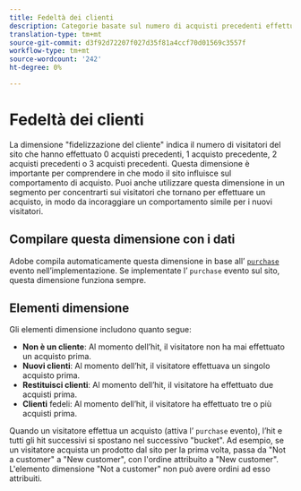 ```yaml
---
title: Fedeltà dei clienti
description: Categorie basate sul numero di acquisti precedenti effettuati da un visitatore.
translation-type: tm+mt
source-git-commit: d3f92d72207f027d35f81a4ccf70d01569c3557f
workflow-type: tm+mt
source-wordcount: '242'
ht-degree: 0%

---
```



# Fedeltà dei clienti

La dimensione &quot;fidelizzazione del cliente&quot; indica il numero di visitatori del sito che hanno effettuato 0 acquisti precedenti, 1 acquisto precedente, 2 acquisti precedenti o 3 acquisti precedenti. Questa dimensione è importante per comprendere in che modo il sito influisce sul comportamento di acquisto. Puoi anche utilizzare questa dimensione in un segmento per concentrarti sui visitatori che tornano per effettuare un acquisto, in modo da incoraggiare un comportamento simile per i nuovi visitatori.

## Compilare questa dimensione con i dati

Adobe compila automaticamente questa dimensione in base all’ [`purchase`](/help/implement/vars/page-vars/events/event-purchase.md) evento nell’implementazione. Se implementate l’ `purchase` evento sul sito, questa dimensione funziona sempre.

## Elementi dimensione

Gli elementi dimensione includono quanto segue:

* **Non è un cliente**: Al momento dell’hit, il visitatore non ha mai effettuato un acquisto prima.
* **Nuovi clienti**: Al momento dell’hit, il visitatore effettuava un singolo acquisto prima.
* **Restituisci clienti**: Al momento dell’hit, il visitatore ha effettuato due acquisti prima.
* **Clienti** fedeli: Al momento dell’hit, il visitatore ha effettuato tre o più acquisti prima.

Quando un visitatore effettua un acquisto (attiva l’ `purchase` evento), l’hit e tutti gli hit successivi si spostano nel successivo &quot;bucket&quot;. Ad esempio, se un visitatore acquista un prodotto dal sito per la prima volta, passa da &quot;Not a customer&quot; a &quot;New customer&quot;, con l&#39;ordine attribuito a &quot;New customer&quot;. L&#39;elemento dimensione &quot;Not a customer&quot; non può avere ordini ad esso attribuiti.
